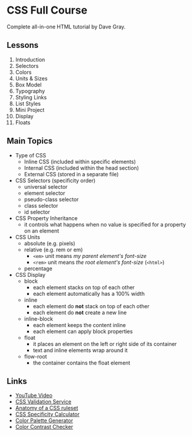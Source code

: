 # CSS Full Course

Complete all-in-one HTML tutorial by Dave Gray.  

## Lessons

01. Introduction
02. Selectors
03. Colors
04. Units & Sizes
05. Box Model
06. Typography
07. Styling Links
08. List Styles
09. Mini Project
10. Display
11. Floats

## Main Topics

- Type of CSS
	- Inline CSS (included within specific elements)
	- Internal CSS (included within the head section)
	- External CSS (stored in a separate file)
- CSS Selectors (specificity order)
	- universal selector
	- element selector
	- pseudo-class selector
	- class selector
	- id selector
- CSS Property Inheritance
	- it controls what happens when no value is specified for a property on an element
- CSS Units
	- absolute (e.g. pixels)
	- relative (e.g. rem or em)
		- ```<em>``` unit means *my parent element's font-size*
		- ```<rem>``` unit means *the root element's font-size* (```<html>```)
	- percentage
- CSS Display
	- block
		- each element stacks on top of each other
		- each element automatically has a 100% width
	- inline
		- each element do **not** stack on top of each other
		- each element do **not** create a new line
	- inline-block
		- each element keeps the content inline
		- each element can apply block properties
	- float
		- it places an element on the left or right side of its container
		- text and inline elements wrap around it
	- flow-root
		- the container contains the float element

## Links

- [YouTube Video](https://youtu.be/mJgBOIoGihA)
- [CSS Validation Service](https://jigsaw.w3.org/css-validator/)
- [Anatomy of a CSS ruleset](https://developer.mozilla.org/en-US/docs/Learn/Getting_started_with_the_web/CSS_basics#anatomy_of_a_css_ruleset)
- [CSS Specificity Calculator](https://specificity.keegan.st/)
- [Color Palette Generator](https://coolors.co/)
- [Color Contrast Checker](https://webaim.org/resources/contrastchecker/)